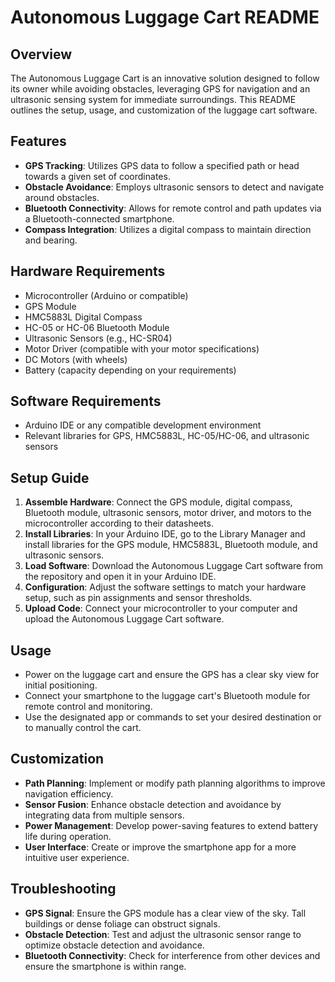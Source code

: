 # Autonomous Luggage Cart README

## Overview
The Autonomous Luggage Cart is an innovative solution designed to follow its owner while avoiding obstacles, leveraging GPS for navigation and an ultrasonic sensing system for immediate surroundings. This README outlines the setup, usage, and customization of the luggage cart software.

## Features
- **GPS Tracking**: Utilizes GPS data to follow a specified path or head towards a given set of coordinates.
- **Obstacle Avoidance**: Employs ultrasonic sensors to detect and navigate around obstacles.
- **Bluetooth Connectivity**: Allows for remote control and path updates via a Bluetooth-connected smartphone.
- **Compass Integration**: Utilizes a digital compass to maintain direction and bearing.

## Hardware Requirements
- Microcontroller (Arduino or compatible)
- GPS Module
- HMC5883L Digital Compass
- HC-05 or HC-06 Bluetooth Module
- Ultrasonic Sensors (e.g., HC-SR04)
- Motor Driver (compatible with your motor specifications)
- DC Motors (with wheels)
- Battery (capacity depending on your requirements)

## Software Requirements
- Arduino IDE or any compatible development environment
- Relevant libraries for GPS, HMC5883L, HC-05/HC-06, and ultrasonic sensors

## Setup Guide
1. **Assemble Hardware**: Connect the GPS module, digital compass, Bluetooth module, ultrasonic sensors, motor driver, and motors to the microcontroller according to their datasheets.
2. **Install Libraries**: In your Arduino IDE, go to the Library Manager and install libraries for the GPS module, HMC5883L, Bluetooth module, and ultrasonic sensors.
3. **Load Software**: Download the Autonomous Luggage Cart software from the repository and open it in your Arduino IDE.
4. **Configuration**: Adjust the software settings to match your hardware setup, such as pin assignments and sensor thresholds.
5. **Upload Code**: Connect your microcontroller to your computer and upload the Autonomous Luggage Cart software.

## Usage
- Power on the luggage cart and ensure the GPS has a clear sky view for initial positioning.
- Connect your smartphone to the luggage cart's Bluetooth module for remote control and monitoring.
- Use the designated app or commands to set your desired destination or to manually control the cart.

## Customization
- **Path Planning**: Implement or modify path planning algorithms to improve navigation efficiency.
- **Sensor Fusion**: Enhance obstacle detection and avoidance by integrating data from multiple sensors.
- **Power Management**: Develop power-saving features to extend battery life during operation.
- **User Interface**: Create or improve the smartphone app for a more intuitive user experience.

## Troubleshooting
- **GPS Signal**: Ensure the GPS module has a clear view of the sky. Tall buildings or dense foliage can obstruct signals.
- **Obstacle Detection**: Test and adjust the ultrasonic sensor range to optimize obstacle detection and avoidance.
- **Bluetooth Connectivity**: Check for interference from other devices and ensure the smartphone is within range.

